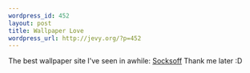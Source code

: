 ```yaml
--- 
wordpress_id: 452
layout: post
title: Wallpaper Love
wordpress_url: http://jevy.org/?p=452
---
```

The best wallpaper site I've seen in awhile:
<a href="http://www.socksoff.co.uk/walls01.html">Socksoff</a>
Thank me later :D
